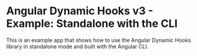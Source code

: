 # Angular Dynamic Hooks v3 - Example: Standalone with the CLI

This is an example app that shows how to use the Angular Dynamic Hooks library in standalone mode and built with the Angular CLI.